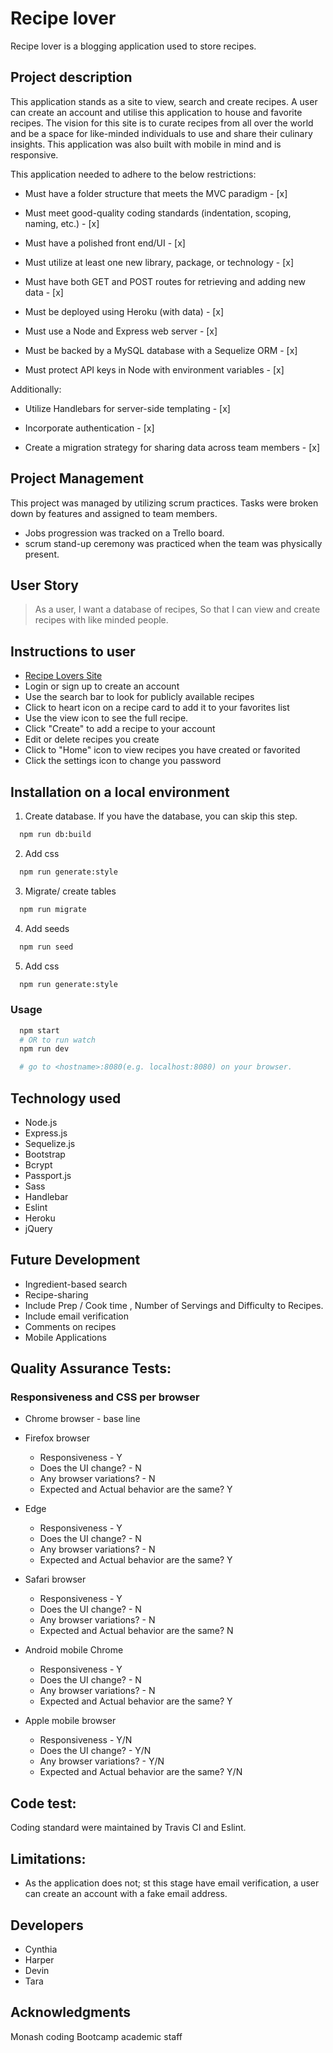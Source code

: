 # Recipe lover

Recipe lover is a blogging application used to store recipes.

## Project description 
This application stands as a site to view, search and create recipes. A user can create an account and utilise this application to house and favorite recipes. 
The vision for this site is to curate recipes from all over the world and be a space for like-minded individuals to use and share their culinary insights. This application was also built with mobile in mind and is responsive.


This application needed to adhere to the below restrictions: 

* Must have a folder structure that meets the MVC paradigm - [x]

* Must meet good-quality coding standards (indentation, scoping,  naming, etc.) - [x]

* Must have a polished front end/UI - [x]

* Must utilize at least one new library, package, or technology - [x]

* Must have both GET and POST routes for retrieving and adding new data - [x]

* Must be deployed using Heroku (with data) - [x]

* Must use a Node and Express web server - [x]

* Must be backed by a MySQL database with a Sequelize ORM - [x]

* Must protect API keys in Node with environment variables - [x]

Additionally:

* Utilize Handlebars for server-side templating - [x]

* Incorporate authentication - [x]

* Create a migration strategy for sharing data across team members - [x]

## Project Management
This project was managed by utilizing scrum practices. Tasks were broken down by features and assigned to team members. 
* Jobs progression was tracked on a Trello board.
* scrum stand-up ceremony was practiced when the team was physically present.

## User Story

> As a user,
> I want a database of recipes,
> So that I can view and create recipes with like minded people.


## Instructions to user

* [Recipe Lovers Site](https://hhop-recipe-blog.herokuapp.com)
* Login or sign up to create an account
* Use the search bar to look for publicly available recipes
* Click to heart icon on a recipe card to add it to your favorites list
* Use the view icon to see the full recipe.
* Click "Create" to add a recipe to your account
* Edit or delete recipes you create 
* Click to "Home" icon to view recipes you have created or favorited
* Click the settings icon to change you password

## Installation on a local environment

1. Create database. If you have the database, you can skip this step.

```sh
  npm run db:build
```

2. Add css

```sh
  npm run generate:style
```

3. Migrate/ create tables

```sh
  npm run migrate
```

4. Add seeds

```sh
  npm run seed
```

5. Add css

```sh
  npm run generate:style
```
### Usage

```sh
  npm start
  # OR to run watch
  npm run dev

  # go to <hostname>:8080(e.g. localhost:8080) on your browser.
```

## Technology used

* Node.js
* Express.js
* Sequelize.js
* Bootstrap
* Bcrypt
* Passport.js
* Sass
* Handlebar
* Eslint
* Heroku
* jQuery

## Future Development

* Ingredient-based search
* Recipe-sharing
* Include Prep / Cook time , Number of  Servings and Difficulty to Recipes.
* Include email verification
* Comments on recipes
* Mobile Applications

## Quality Assurance Tests:

### Responsiveness and CSS per browser
* Chrome browser - base line 

* Firefox browser
  * Responsiveness - Y
  * Does the UI change? - N
  * Any browser variations? - N
  * Expected and Actual behavior are the same? Y

* Edge
  * Responsiveness - Y
  * Does the UI change? - N
  * Any browser variations? - N
  * Expected and Actual behavior are the same? Y

* Safari browser
  * Responsiveness - Y
  * Does the UI change? - N
  * Any browser variations? - N
  * Expected and Actual behavior are the same? N

* Android mobile Chrome
  * Responsiveness - Y
  * Does the UI change? - N
  * Any browser variations? - N
  * Expected and Actual behavior are the same? Y

* Apple mobile browser
  * Responsiveness - Y/N
  * Does the UI change? - Y/N
  * Any browser variations? - Y/N
  * Expected and Actual behavior are the same? Y/N

## Code test:
Coding standard were maintained by Travis CI and Eslint.

## Limitations:
* As the application does not; st this stage have email verification, a user can create an account with a fake email address.

## Developers
* Cynthia
* Harper
* Devin
* Tara 

## Acknowledgments
Monash coding Bootcamp academic staff